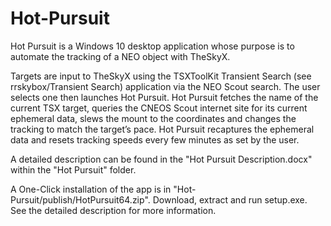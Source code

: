 # Hot-Pursuit
Hot Pursuit is a Windows 10 desktop application whose purpose is to automate the tracking of a NEO object with TheSkyX.

Targets are input to TheSkyX using the TSXToolKit Transient Search (see rrskybox/Transient Search) application via the NEO Scout search.  The user selects one then launches Hot Pursuit.
Hot Pursuit fetches the name of the current TSX target, queries the CNEOS Scout internet site for its current ephemeral data, slews the mount to the coordinates and changes the tracking to match the target’s pace.  Hot Pursuit recaptures the ephemeral data and resets tracking speeds every few minutes as set by the user.

A detailed description can be found in the "Hot Pursuit Description.docx" within the "Hot Pursuit" folder.

A One-Click installation of the app is in "Hot-Pursuit/publish/HotPursuit64.zip".  Download, extract and run setup.exe.  See the detailed description for more information.
